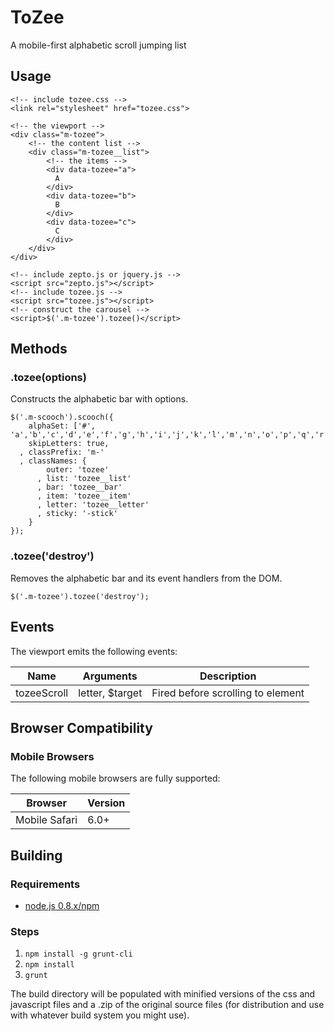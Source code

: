 # ToZee

A mobile-first alphabetic scroll jumping list

## Usage

    <!-- include tozee.css -->
    <link rel="stylesheet" href="tozee.css">

    <!-- the viewport -->
    <div class="m-tozee">
        <!-- the content list -->
        <div class="m-tozee__list">
            <!-- the items -->
            <div data-tozee="a">
              A
            </div>
            <div data-tozee="b">
              B
            </div>
            <div data-tozee="c">
              C
            </div>
        </div>
    </div>

    <!-- include zepto.js or jquery.js -->
    <script src="zepto.js"></script>
    <!-- include tozee.js -->
    <script src="tozee.js"></script>
    <!-- construct the carousel -->
    <script>$('.m-tozee').tozee()</script>



## Methods

### .tozee(options)

Constructs the alphabetic bar with options.

    $('.m-scooch').scooch({
        alphaSet: ['#', 'a','b','c','d','e','f','g','h','i','j','k','l','m','n','o','p','q','r','s','t','u','v','w','x','y','z']
        skipLetters: true,
      , classPrefix: 'm-'
      , classNames: {
            outer: 'tozee'
          , list: 'tozee__list'
          , bar: 'tozee__bar'
          , item: 'tozee__item'
          , letter: 'tozee__letter'
          , sticky: '-stick'
        }
    });

### .tozee('destroy')

Removes the alphabetic bar and its event handlers from the DOM.

    $('.m-tozee').tozee('destroy');


## Events

The viewport emits the following events:

| Name          | Arguments                 | Description                               |
|---------------|---------------------------|-------------------------------------------|
| tozeeScroll   | letter, $target           | Fired before scrolling to element         |

## Browser Compatibility

### Mobile Browsers

The following mobile browsers are fully supported:

| Browser           | Version |
|-------------------|---------|
| Mobile Safari     | 6.0+    |

## Building
### Requirements
* [node.js 0.8.x/npm](http://nodejs.org/download/)

### Steps
1. `npm install -g grunt-cli`
2. `npm install`
3. `grunt`

The build directory will be populated with minified versions of the css and
javascript files and a .zip of the original source files (for distribution and
use with whatever build system you might use).


